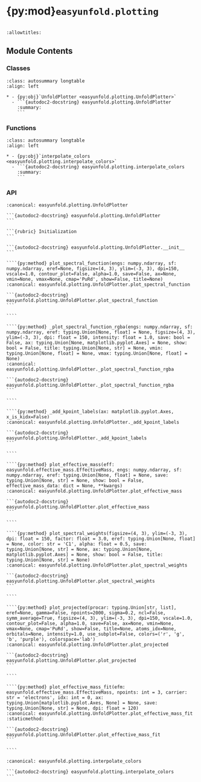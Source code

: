 # {py:mod}`easyunfold.plotting`

```{py:module} easyunfold.plotting
```

```{autodoc2-docstring} easyunfold.plotting
:allowtitles:
```

## Module Contents

### Classes

````{list-table}
:class: autosummary longtable
:align: left

* - {py:obj}`UnfoldPlotter <easyunfold.plotting.UnfoldPlotter>`
  - ```{autodoc2-docstring} easyunfold.plotting.UnfoldPlotter
    :summary:
    ```
````

### Functions

````{list-table}
:class: autosummary longtable
:align: left

* - {py:obj}`interpolate_colors <easyunfold.plotting.interpolate_colors>`
  - ```{autodoc2-docstring} easyunfold.plotting.interpolate_colors
    :summary:
    ```
````

### API

`````{py:class} UnfoldPlotter(unfold: easyunfold.unfold.UnfoldKSet)
:canonical: easyunfold.plotting.UnfoldPlotter

```{autodoc2-docstring} easyunfold.plotting.UnfoldPlotter
```

```{rubric} Initialization
```

```{autodoc2-docstring} easyunfold.plotting.UnfoldPlotter.__init__
```

````{py:method} plot_spectral_function(engs: numpy.ndarray, sf: numpy.ndarray, eref=None, figsize=(4, 3), ylim=(-3, 3), dpi=150, vscale=1.0, contour_plot=False, alpha=1.0, save=False, ax=None, vmin=None, vmax=None, cmap='PuRd', show=False, title=None)
:canonical: easyunfold.plotting.UnfoldPlotter.plot_spectral_function

```{autodoc2-docstring} easyunfold.plotting.UnfoldPlotter.plot_spectral_function
```

````

````{py:method} _plot_spectral_function_rgba(engs: numpy.ndarray, sf: numpy.ndarray, eref: typing.Union[None, float] = None, figsize=(4, 3), ylim=(-3, 3), dpi: float = 150, intensity: float = 1.0, save: bool = False, ax: typing.Union[None, matplotlib.pyplot.Axes] = None, show: bool = False, title: typing.Union[None, str] = None, vmin: typing.Union[None, float] = None, vmax: typing.Union[None, float] = None)
:canonical: easyunfold.plotting.UnfoldPlotter._plot_spectral_function_rgba

```{autodoc2-docstring} easyunfold.plotting.UnfoldPlotter._plot_spectral_function_rgba
```

````

````{py:method} _add_kpoint_labels(ax: matplotlib.pyplot.Axes, x_is_kidx=False)
:canonical: easyunfold.plotting.UnfoldPlotter._add_kpoint_labels

```{autodoc2-docstring} easyunfold.plotting.UnfoldPlotter._add_kpoint_labels
```

````

````{py:method} plot_effective_mass(eff: easyunfold.effective_mass.EffectiveMass, engs: numpy.ndarray, sf: numpy.ndarray, eref: typing.Union[None, float] = None, save: typing.Union[None, str] = None, show: bool = False, effective_mass_data: dict = None, **kwargs)
:canonical: easyunfold.plotting.UnfoldPlotter.plot_effective_mass

```{autodoc2-docstring} easyunfold.plotting.UnfoldPlotter.plot_effective_mass
```

````

````{py:method} plot_spectral_weights(figsize=(4, 3), ylim=(-3, 3), dpi: float = 150, factor: float = 3.0, eref: typing.Union[None, float] = None, color: str = 'C1', alpha: float = 0.5, save: typing.Union[None, str] = None, ax: typing.Union[None, matplotlib.pyplot.Axes] = None, show: bool = False, title: typing.Union[None, str] = None)
:canonical: easyunfold.plotting.UnfoldPlotter.plot_spectral_weights

```{autodoc2-docstring} easyunfold.plotting.UnfoldPlotter.plot_spectral_weights
```

````

````{py:method} plot_projected(procar: typing.Union[str, list], eref=None, gamma=False, npoints=2000, sigma=0.2, ncl=False, symm_average=True, figsize=(4, 3), ylim=(-3, 3), dpi=150, vscale=1.0, contour_plot=False, alpha=1.0, save=False, ax=None, vmin=None, vmax=None, cmap='PuRd', show=False, title=None, atoms_idx=None, orbitals=None, intensity=1.0, use_subplot=False, colors=('r', 'g', 'b', 'purple'), colorspace='lab')
:canonical: easyunfold.plotting.UnfoldPlotter.plot_projected

```{autodoc2-docstring} easyunfold.plotting.UnfoldPlotter.plot_projected
```

````

````{py:method} plot_effective_mass_fit(efm: easyunfold.effective_mass.EffectiveMass, npoints: int = 3, carrier: str = 'electrons', idx: int = 0, ax: typing.Union[matplotlib.pyplot.Axes, None] = None, save: typing.Union[None, str] = None, dpi: float = 120)
:canonical: easyunfold.plotting.UnfoldPlotter.plot_effective_mass_fit
:staticmethod:

```{autodoc2-docstring} easyunfold.plotting.UnfoldPlotter.plot_effective_mass_fit
```

````

`````

````{py:function} interpolate_colors(colors: typing.Sequence, weights: list, colorspace='lab', normalize=True)
:canonical: easyunfold.plotting.interpolate_colors

```{autodoc2-docstring} easyunfold.plotting.interpolate_colors
```
````
